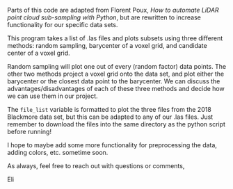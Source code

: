 Parts of this code are adapted from Florent Poux, _How to automate LiDAR point cloud sub-sampling with Python_, but are rewritten to increase functionality
for our specific data sets. 

This program takes a list of .las files and plots subsets using three different methods: random sampling, 
barycenter of a voxel grid, and candidate center of a voxel grid.

Random sampling will plot one out of every (random factor) data points. The other two methods project a voxel grid onto the data set,
and plot either the barycenter or the closest data point to the barycenter. We can discuss the advantages/disadvantages of each of these three methods 
and decide how we can use them in our project. 

The `file_list` variable is formatted to plot the three files from the 2018 Blackmore data set, but this can be adapted to any of our .las files.
Just remember to download the files into the same directory as the python script before running!

I hope to maybe add some more functionality for preprocessing the data, adding colors, etc. sometime soon.

As always, feel free to reach out with questions or comments,

Eli

